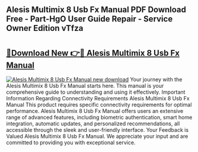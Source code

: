 ## Alesis Multimix 8 Usb Fx Manual PDF Download Free - Part-HgO User Guide Repair - Service Owner Edition vTfza

# <h2><a href="http://bc16267.oget.top/?id=Alesis+Multimix+8+Usb+Fx+Manual">🔗Download New 👉🔴 Alesis Multimix 8 Usb Fx Manual</a></h2>

[![Alesis Multimix 8 Usb Fx Manual new download](https://i.imgur.com/5g1atiW.png)](http://bc16267.oget.top/?id=Alesis+Multimix+8+Usb+Fx+Manual)
Your journey with the Alesis Multimix 8 Usb Fx Manual starts here. This manual is your comprehensive guide to understanding and using it effectively. Important Information Regarding Connectivity Requirements Alesis Multimix 8 Usb Fx Manual This product requires specific connectivity requirements for optimal performance. Alesis Multimix 8 Usb Fx Manual offers users an extensive range of advanced features, including biometric authentication, smart home integration, automatic updates, and personalized recommendations, all accessible through the sleek and user-friendly interface. Your Feedback is Valued Alesis Multimix 8 Usb Fx Manual. We appreciate your input and are committed to providing you with exceptional service.
